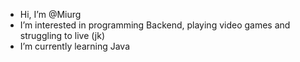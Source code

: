 - Hi, I’m @Miurg
- I’m interested in programming Backend, playing video games and struggling to live (jk)
- I’m currently learning Java
